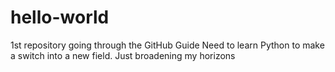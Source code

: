 # hello-world
1st repository going through the GitHub Guide
Need to learn Python to make a switch into a new field.
Just broadening my horizons
